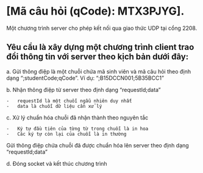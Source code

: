 # [Mã câu hỏi (qCode): MTX3PJYG].
Một chương trình server cho phép kết nối qua giao thức UDP tại cổng 2208. 

## Yêu cầu là xây dựng một chương trình client trao đổi thông tin với server theo kịch bản dưới đây:

a.	Gửi thông điệp là một chuỗi chứa mã sinh viên và mã câu hỏi theo định dạng “;studentCode;qCode”. Ví dụ: “;B15DCCN001;5B35BCC1”

b.	Nhận thông điệp từ server theo định dạng “requestId;data”

    -	requestId là một chuỗi ngẫu nhiên duy nhất
    -	data là chuỗi dữ liệu cần xử lý
    
c.	Xử lý chuẩn hóa chuỗi đã nhận thành theo nguyên tắc

    -   Ký tự đầu tiên của từng từ trong chuỗi là in hoa
    -   Các ký tự còn lại của chuỗi là in thường
Gửi thông điệp chứa chuỗi đã được chuẩn hóa lên server theo định dạng “requestId;data”

d.	Đóng socket và kết thúc chương trình

